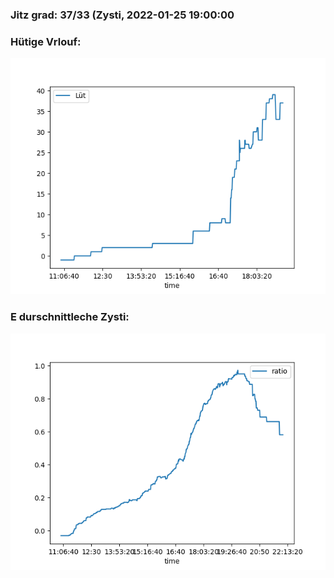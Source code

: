 ### Jitz grad: 37/33 (Zysti, 2022-01-25 19:00:00

### Hütige Vrlouf:
![Graph](Today.png)

### E durschnittleche Zysti:
![Graph](Zysti.png)